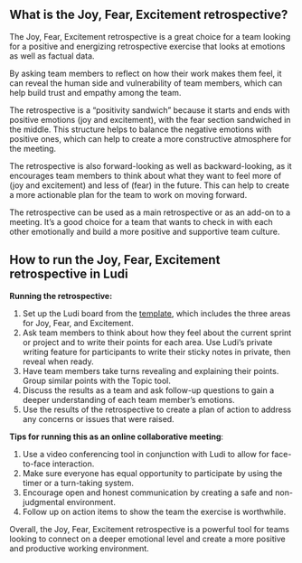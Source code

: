 ## What is the Joy, Fear, Excitement retrospective?

The Joy, Fear, Excitement retrospective is a great choice for a team looking for a positive and energizing retrospective exercise that looks at emotions as well as factual data.

By asking team members to reflect on how their work makes them feel, it can reveal the human side and vulnerability of team members, which can help build trust and empathy among the team.

The retrospective is a “positivity sandwich” because it starts and ends with positive emotions (joy and excitement), with the fear section sandwiched in the middle. This structure helps to balance the negative emotions with positive ones, which can help to create a more constructive atmosphere for the meeting.

The retrospective is also forward-looking as well as backward-looking, as it encourages team members to think about what they want to feel more of (joy and excitement) and less of (fear) in the future. This can help to create a more actionable plan for the team to work on moving forward.

The retrospective can be used as a main retrospective or as an add-on to a meeting. It’s a good choice for a team that wants to check in with each other emotionally and build a more positive and supportive team culture.

## How to run the Joy, Fear, Excitement retrospective in Ludi

**Running the retrospective:**

1.  Set up the Ludi board from the [template](https://ludi.co/BOWL2KFK6AHQ), which includes the three areas for Joy, Fear, and Excitement.
2.  Ask team members to think about how they feel about the current sprint or project and to write their points for each area. Use Ludi’s private writing feature for participants to write their sticky notes in private, then reveal when ready.
3.  Have team members take turns revealing and explaining their points. Group similar points with the Topic tool.
4.  Discuss the results as a team and ask follow-up questions to gain a deeper understanding of each team member’s emotions.
5.  Use the results of the retrospective to create a plan of action to address any concerns or issues that were raised.

**Tips for running this as an online collaborative meeting**:

1.  Use a video conferencing tool in conjunction with Ludi to allow for face-to-face interaction.
2.  Make sure everyone has equal opportunity to participate by using the timer or a turn-taking system.
3.  Encourage open and honest communication by creating a safe and non-judgmental environment.
4.  Follow up on action items to show the team the exercise is worthwhile.

Overall, the Joy, Fear, Excitement retrospective is a powerful tool for teams looking to connect on a deeper emotional level and create a more positive and productive working environment.
